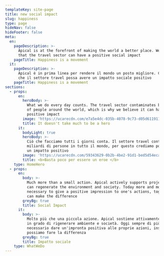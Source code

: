 ```yaml
---
templateKey: site-page
title: new social impact
slug: happiness
type: page
hideNav: false
hideFooter: false
meta:
  en:
    pageDescription: >-
      Apical is at the forefront of making the world a better place. We believe
      that the travel sector can have a positive social impact
    pageTitle: Happiness is a movement
  it:
    pageDescription: >-
      Apical è in prima linea per rendere il mondo un posto migliore. Crediamo
      che il settore travel possa avere un impatto sociale positivo
    pageTitle: Happiness is a movement
sections:
  - props:
      en:
        heroBody: >-
          What we do every day counts. The travel sector contaminates billions
          of people around the world, which is why we believe it can have a
          positive impact
        image: 'https://ucarecdn.com/e7a5e4dc-035b-4078-9c73-d05d6119113a/'
        title: It doesn't take much to be a hero
      it:
        bodyLight: true
        heroBody: >-
          Ciò che facciamo tutti i giorni conta. Il settore travel contamina
          miliardi di persone in tutto il mondo, per questo crediamo possa avere
          un impatto positivo
        image: 'https://ucarecdn.com/59343629-0b2b-4be2-91d1-bed5d54ecadf/'
        title: <b>Basta poco per essere un eroe </b>
    type: HomeHero
  - props:
      en:
        body: >-
          Much more than a small action. Apical actively supports projects that
          can regenerate the environment and society. Today more and more it is
          necessary to give a positive impression to one's actions, together we
          can make the difference
        greyBg: true
        title: Social Impact
      it:
        body: >-
          Molto più che una piccola azione. Apical sostiene attivamente progetti
          in grado di rigenerare ambiente e società. Oggi sempre di più è
          necessario dare un'impronta positiva alle proprie azioni, insieme
          possiamo fare la differenza
        greyBg: true
        title: Impatto sociale
    type: WhatWeDo
---
```


